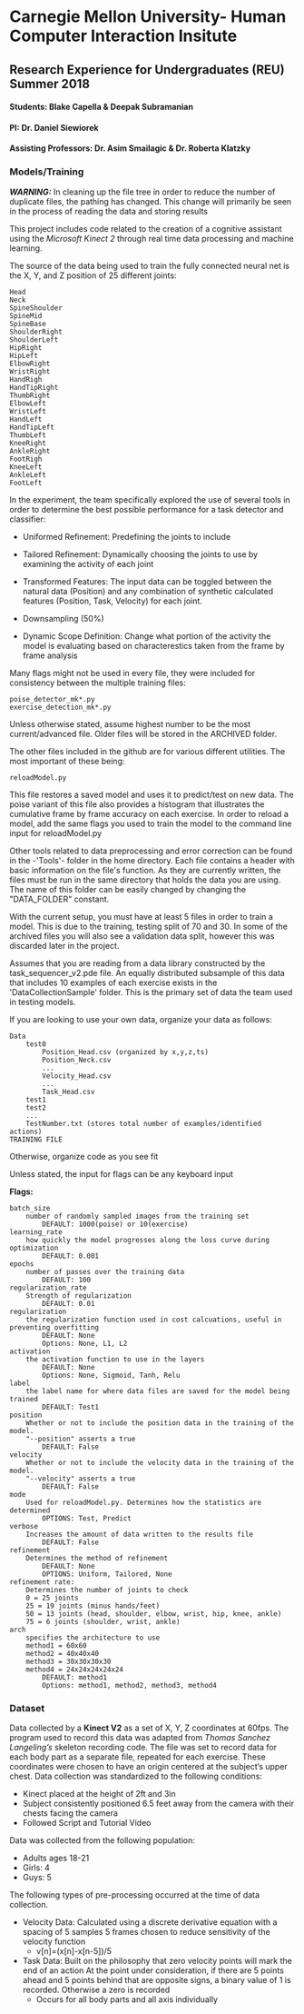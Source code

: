 # Carnegie Mellon University- Human Computer Interaction Insitute

## Research Experience for Undergraduates (REU) Summer 2018

#### Students: Blake Capella & Deepak Subramanian

#### PI: Dr. Daniel Siewiorek

#### Assisting Professors: Dr. Asim Smailagic & Dr. Roberta Klatzky

### Models/Training

*__WARNING:__* In cleaning up the file tree in order to reduce the number of duplicate files, the pathing has changed. This change will primarily be seen in the process of reading the data and storing results

This project includes code related to the creation of a cognitive assistant using the _Microsoft Kinect 2_ through real time data processing and machine learning.

The source of the data being used to train the fully connected neural net is the X, Y, and Z position of 25 different joints:

	Head   
	Neck    
	SpineShoulder 
	SpineMid
	SpineBase    
	ShoulderRight 
	ShoulderLeft  
	HipRight
	HipLeft 
	ElbowRight    
	WristRight    
	HandRigh     
	HandTipRight  
	ThumbRight   
	ElbowLeft     
	WristLeft     
	HandLeft    
	HandTipLeft  
	ThumbLeft    
	KneeRight    
	AnkleRight   
	FootRigh     
	KneeLeft
	AnkleLeft     
	FootLeft

 In the experiment, the team specifically explored the use of several tools in order to determine the best possible performance 
 for a task detector and classifier:
 	
 - Uniformed Refinement: Predefining the joints to include
 
 - Tailored Refinement: Dynamically choosing the joints to use by examining the activity of each joint
 
 - Transformed Features: The input data can be toggled between the natural data (Position) and any combination of synthetic						 calculated features (Position, Task, Velocity) for each joint.
 
 - Downsampling (50%)
 
 - Dynamic Scope Definition: Change what portion of the activity the model is evaluating based on characterestics taken from
 							the frame by frame analysis

Many flags might not be used in every file, they were included for consistency between the multiple training files:

	poise_detector_mk*.py
	exercise_detection_mk*.py

Unless otherwise stated, assume highest number to be the most current/advanced file. Older files will be stored in the ARCHIVED folder.

The other files included in the github are for various different utilities. The most important of these being:

	reloadModel.py

This file restores a saved model and uses it to predict/test on new data. The poise variant of this file also provides a histogram
that illustrates the cumulative frame by frame accuracy on each exercise. In order to reload a model, add the same flags you used to train the model to the command line input for reloadModel.py

Other tools related to data preprocessing and error correction can be found in the -'Tools'- folder in the home directory. Each file contains a header with basic information on the file's function. As they are currently written, the files must be run in the same directory that holds the data you are using. The name of this folder can be easily changed by changing the "DATA_FOLDER" constant.

With the current setup, you must have at least 5 files in order to train a model. This is due to the training, testing split of 70 and 30. In some of the archived files you will also see a validation data split, however this was discarded later in the project.

Assumes that you are reading from a data library constructed by the task_sequencer_v2.pde file. An equally distributed subsample of this data that includes 10 examples of each exercise exists in the 'DataCollectionSample' folder. This is the primary set of data the team used in testing models.

If you are looking to use your own data, organize your data as follows:

	Data
		test0
	 		Position_Head.csv (organized by x,y,z,ts)
			Position_Neck.csv
			...
			Velocity_Head.csv
			...	
			Task_Head.csv
		test1
		test2
	 	...
		TestNumber.txt (stores total number of examples/identified actions)
	TRAINING FILE

Otherwise, organize code as you see fit

Unless stated, the input for flags can be any keyboard input

__Flags:__

	batch_size 
		number of randomly sampled images from the training set
			DEFAULT: 1000(poise) or 10(exercise)
	learning_rate
		how quickly the model progresses along the loss curve during optimization
			DEFAULT: 0.001
	epochs
		number of passes over the training data
			DEFAULT: 100
	regularization_rate
		Strength of regularization
			DEFAULT: 0.01
	regularization
		the regularization function used in cost calcuations, useful in preventing overfitting
			DEFAULT: None
			Options: None, L1, L2
	activation
		the activation function to use in the layers
			DEFAULT: None
			Options: None, Sigmoid, Tanh, Relu
	label
		the label name for where data files are saved for the model being trained
			DEFAULT: Test1
	position
		Whether or not to include the position data in the training of the model. 
		"--position" asserts a true
			DEFAULT: False
	velocity
		Whether or not to include the velocity data in the training of the model. 
		"--velocity" asserts a true
			DEFAULT: False
	mode
		Used for reloadModel.py. Determines how the statistics are determined
			OPTIONS: Test, Predict
	verbose
		Increases the amount of data written to the results file
			DEFAULT: False
	refinement
		Determines the method of refinement
			DEFAULT: None
			OPTIONS: Uniform, Tailored, None
	refinement rate:
		Determines the number of joints to check
		0 = 25 joints
		25 = 19 joints (minus hands/feet)
		50 = 13 joints (head, shoulder, elbow, wrist, hip, knee, ankle)
		75 = 6 joints (shoulder, wrist, ankle)
	arch
		specifies the architecture to use
		method1 = 60x60
		method2 = 40x40x40
		method3 = 30x30x30x30
		method4 = 24x24x24x24x24
			DEFAULT: method1
			Options: method1, method2, method3, method4

### Dataset

Data collected by a __Kinect V2__ as a set of X, Y, Z coordinates at 60fps. The program used to record this data was adapted from _Thomas Sanchez Langeling’s_ skeleton recording code.  The file was set to record data for each body part as a separate file, repeated for each exercise. These coordinates were chosen to have an origin centered at the subject’s upper chest. Data collection was standardized to the following conditions:

- Kinect placed at the height of 2ft and 3in
- Subject consistently positioned 6.5 feet away from the camera with their chests facing the camera
- Followed Script and Tutorial Video

Data was collected from the following population:

- Adults ages 18-21
- Girls: 4
- Guys: 5

The following types of pre-processing occurred at the time of data collection.
- Velocity Data: Calculated using a discrete derivative equation with a spacing of 5 samples 
	5 frames chosen to reduce sensitivity of the velocity function
  - v[n]=(x[n]-x[n-5])/5
- Task Data: Built on the philosophy that zero velocity points will mark the end of an action
	At the point under consideration, if there are 5 points ahead and 5 points behind that are opposite signs, a binary value of 1 is recorded. Otherwise a zero is recorded
  - Occurs for all body parts and all axis individually

